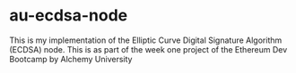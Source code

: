# au-ecdsa-node
This is my implementation of the Elliptic Curve Digital Signature Algorithm (ECDSA) node. This is as part of the week one project of the Ethereum Dev Bootcamp by Alchemy University
